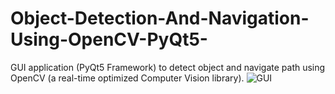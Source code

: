 # Object-Detection-And-Navigation-Using-OpenCV-PyQt5-
GUI application (PyQt5 Framework) to detect object and navigate path using OpenCV (a real-time optimized Computer Vision library).
![GUI](https://user-images.githubusercontent.com/70471587/116087439-7ad97200-a6be-11eb-9354-40896e9a377c.png)

